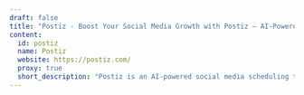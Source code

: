```yaml
---
draft: false
title: "Postiz - Boost Your Social Media Growth with Postiz – AI-Powered Scheduling & Engagement"
content:
  id: postiz
  name: Postiz
  website: https://postiz.com/
  proxy: true
  short_description: "Postiz is an AI-powered social media scheduling tool that helps you create, schedule, and manage posts effortlessly while boosting engagement and growth."
---
```

